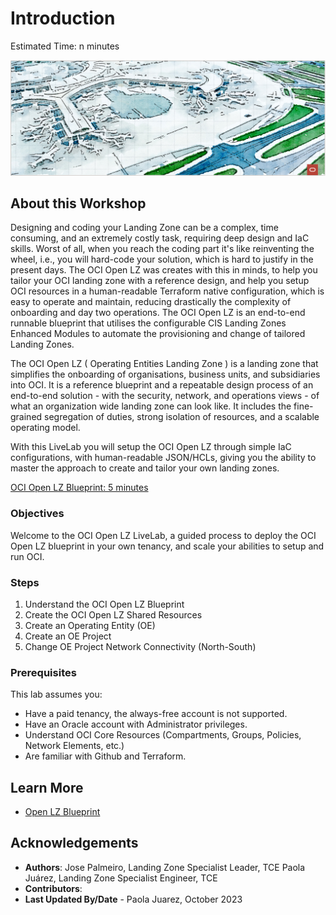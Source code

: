 # Introduction

Estimated Time: n minutes

![Open LZ](images/oci_open_lz.png)

## About this Workshop

Designing and coding your Landing Zone can be a complex, time consuming, and an extremely costly task, requiring deep design and IaC skills. Worst of all, when you reach the coding part it's like reinventing the wheel, i.e., you will hard-code your solution, which is hard to justify in the present days. The OCI Open LZ was creates with this in minds, to help you tailor your OCI landing zone with a reference design, and help you setup OCI resources in a human-readable Terraform native configuration, which is easy to operate and maintain, reducing drastically the complexity of onboarding and day two operations. The OCI Open LZ is an end-to-end runnable blueprint that utilises the configurable CIS Landing Zones Enhanced Modules to automate the provisioning and change of tailored Landing Zones. 

The OCI Open LZ ( Operating Entities Landing Zone ) is a landing zone that simplifies the onboarding of organisations, business units, and subsidiaries into OCI. It is a reference blueprint and a repeatable design process of an end-to-end solution - with the security, network, and operations views - of what an organization wide landing zone can look like. It includes the fine-grained segregation of duties, strong isolation of resources, and a scalable operating model.

With this LiveLab you will setup the OCI Open LZ through simple IaC configurations, with human-readable JSON/HCLs, giving you the ability to master the approach to create and tailor your own landing zones.


 [OCI Open LZ Blueprint: 5 minutes](https://youtu.be/JWKRHfO4LnY?si=LvM5qBAlDHn2Bk8J)


### Objectives

Welcome to the OCI Open LZ LiveLab, a guided process to deploy the OCI Open LZ blueprint in your own tenancy, and scale your abilities to setup and run OCI.

### Steps

1. Understand the OCI Open LZ Blueprint
2. Create the OCI Open LZ Shared Resources
3. Create an Operating Entity (OE)
4. Create an OE Project
5. Change OE Project Network Connectivity (North-South)


### Prerequisites 

This lab assumes you:
* Have a paid tenancy, the always-free account is not supported.
* Have an Oracle account with Administrator privileges.
* Understand OCI Core Resources (Compartments, Groups, Policies, Network Elements, etc.)
* Are familiar with Github and Terraform.

## Learn More

* [Open LZ Blueprint](https://github.com/oracle-quickstart/terraform-oci-open-lz)


## Acknowledgements

- **Authors**:
  Jose Palmeiro, Landing Zone Specialist Leader, TCE 
  Paola Juárez, Landing Zone Specialist Engineer, TCE 
- **Contributors**:
- **Last Updated By/Date** - Paola Juarez, October 2023
